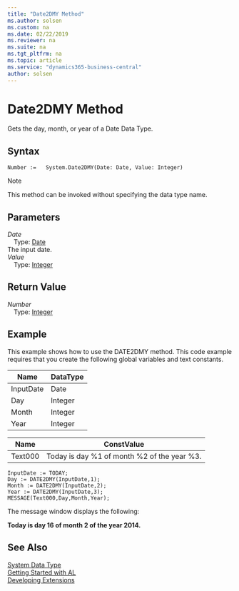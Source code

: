 ```yaml
---
title: "Date2DMY Method"
ms.author: solsen
ms.custom: na
ms.date: 02/22/2019
ms.reviewer: na
ms.suite: na
ms.tgt_pltfrm: na
ms.topic: article
ms.service: "dynamics365-business-central"
author: solsen
---
```

[//]: # (START>DO_NOT_EDIT)
[//]: # (IMPORTANT:Do not edit any of the content between here and the END>DO_NOT_EDIT.)
[//]: # (Any modifications should be made in the .xml files in the ModernDev repo.)
# Date2DMY Method
Gets the day, month, or year of a Date Data Type.


## Syntax
```
Number :=   System.Date2DMY(Date: Date, Value: Integer)
```
> [!NOTE]  
> This method can be invoked without specifying the data type name.  
## Parameters
*Date*  
&emsp;Type: [Date](../date/date-data-type.md)  
The input date.  
*Value*  
&emsp;Type: [Integer](../integer/integer-data-type.md)  
  


## Return Value
*Number*  
&emsp;Type: [Integer](../integer/integer-data-type.md)  
  


[//]: # (IMPORTANT: END>DO_NOT_EDIT)


## Example  
 This example shows how to use the DATE2DMY method. This code example requires that you create the following global variables and text constants.  
  
|Name|DataType|  
|----------|--------------|  
|InputDate|Date|  
|Day|Integer|  
|Month|Integer|  
|Year|Integer|  
  
|Name|ConstValue|  
|----------|----------------|  
|Text000|Today is day %1 of month %2 of the year %3.|  
  
```  
InputDate := TODAY;  
Day := DATE2DMY(InputDate,1);  
Month := DATE2DMY(InputDate,2);  
Year := DATE2DMY(InputDate,3);  
MESSAGE(Text000,Day,Month,Year);  
```  
  
 The message window displays the following:  
  
 **Today is day 16 of month 2 of the year 2014.**  
 
## See Also
[System Data Type](system-data-type.md)  
[Getting Started with AL](../../devenv-get-started.md)  
[Developing Extensions](../../devenv-dev-overview.md)